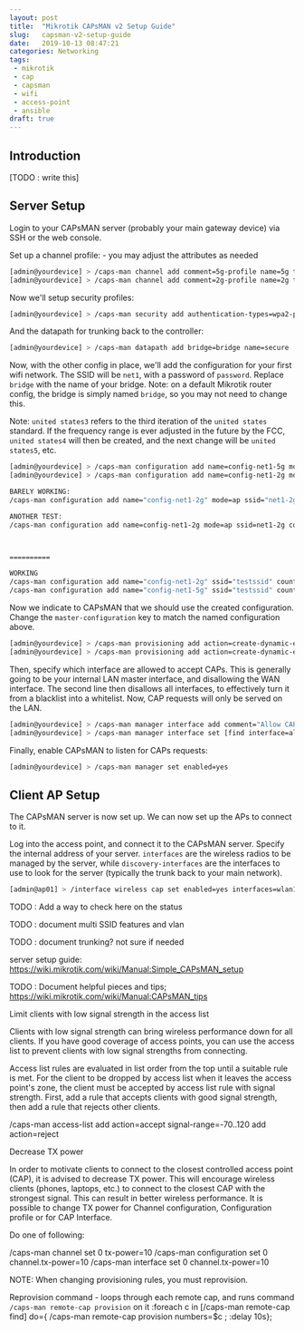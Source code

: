 ```yaml
---
layout: post
title:  "Mikrotik CAPsMAN v2 Setup Guide"
slug:   capsman-v2-setup-guide
date:   2019-10-13 08:47:21
categories: Networking
tags: 
 - mikrotik
 - cap
 - capsman
 - wifi
 - access-point
 - ansible
draft: true
---
```


## Introduction

[TODO : write this]


## Server Setup

Login to your CAPsMAN server (probably your main gateway device) via SSH or the web console.

Set up a channel profile: - you may adjust the attributes as needed

```bash
[admin@yourdevice] > /caps-man channel add comment=5g-profile name=5g tx-power=40 band=5ghz-a/n/ac
[admin@yourdevice] > /caps-man channel add comment=2g-profile name=2g tx-power=40 band=2ghz-b/g/n
```

Now we'll setup security profiles:

```bash
[admin@yourdevice] > /caps-man security add authentication-types=wpa2-psk disable-pmkid=no encryption=aes-ccm group-encryption=aes-ccm group-key-update=30m name=secure comment="Main security profile"
```

And the datapath for trunking back to the controller:

```bash
[admin@yourdevice] > /caps-man datapath add bridge=bridge name=secure
```

Now, with the other config in place, we'll add the configuration for your first wifi network. The SSID will be `net1`, with a password
of `password`. Replace `bridge` with the name of your bridge. Note: on a default Mikrotik router config, the bridge is simply 
named `bridge`, so you may not need to change this.

Note: `united states3` refers to the third iteration of the `united states` standard. If the frequency range is ever adjusted
in the future by the FCC, `united states4` will then be created, and the next change will be `united states5`, etc.

```bash
[admin@yourdevice] > /caps-man configuration add name=config-net1-5g mode=ap ssid=net1-5g country="united states3" datapath=secure security=secure security.passphrase=password channel=5g channel.band=5ghz-a/n/ac comment="ssid: net1-5g | pw: [password]" datapath.bridge=bridge
[admin@yourdevice] > /caps-man configuration add name=config-net1-2g mode=ap ssid=net1-2g country="united states3" datapath=secure security=secure security.passphrase=password channel=2g channel.band=2ghz-b/g/n comment="ssid: net1-2g | pw: [password]"

BARELY WORKING:
/caps-man configuration add name="config-net1-2g" mode=ap ssid="net1-2g" hide-ssid=no country="united states3" datapath.client-to-client-forwarding=yes datapath.bridge=bridge datapath.local-forwarding=yes channel.band=2ghz-b/g/n

ANOTHER TEST:
/caps-man configuration add name=config-net1-2g mode=ap ssid=net1-2g country="united states3" datapath.bridge=bridge channel.band=5ghz-a/n/ac comment=test datapath.client-to-client-forwarding=yes datapath.local-forwarding=yes



==========

WORKING 
/caps-man configuration add name="config-net1-2g" ssid="testssid" country="united states3" security.authentication-types=wpa-psk,wpa2-psk security.passphrase="123456789" datapath.client-to-client-forwarding=yes datapath.bridge=bridge datapath.local-forwarding=yes channel=2g
/caps-man configuration add name="config-net1-5g" ssid="testssid" country="united states3" security.authentication-types=wpa-psk,wpa2-psk security.passphrase="123456789" datapath.client-to-client-forwarding=yes datapath.bridge=bridge datapath.local-forwarding=yes channel=5g

```

Now we indicate to CAPsMAN that we should use the created configuration. Change the `master-configuration` key to match the named configuration above.

```bash
[admin@yourdevice] > /caps-man provisioning add action=create-dynamic-enabled master-configuration=config-net1-2g name-format=identity comment="Main 2g provisioning profile"
[admin@yourdevice] > /caps-man provisioning add action=create-dynamic-enabled master-configuration=config-net1-5g name-format=identity comment="Main 5g provisioning profile"
```

Then, specify which interface are allowed to accept CAPs. This is generally going to be your internal LAN master interface, and disallowing the 
WAN interface. The second line then disallows all interfaces, to effectively turn it from a blacklist into a whitelist. Now, CAP requests will only
be served on the LAN.

```bash
[admin@yourdevice] > /caps-man manager interface add comment="Allow CAPs From internal Lan" disabled=no forbid=no interface=bridge
[admin@yourdevice] > /caps-man manager interface set [find interface=all] forbid=yes comment="Deny from all except whitelisted"
```


Finally, enable CAPsMAN to listen for CAPs requests:

```bash
[admin@yourdevice] > /caps-man manager set enabled=yes
```

## Client AP Setup

The CAPsMAN server is now set up. We can now set up the APs to connect to it.

Log into the access point, and connect it to the CAPsMAN server. Specify the internal address of your server.
`interfaces` are the wireless radios to be managed by the server, while `discovery-interfaces` are the interfaces
to use to look for the server (typically the trunk back to your main network).

```bash
[admin@ap01] > /interface wireless cap set enabled=yes interfaces=wlan1,wlan2 discovery-interfaces=ether1,ether2 caps-man-addresses=10.10.10.1 bridge=bridge
```

TODO : Add a way to check here on the status

TODO : document multi SSID features and vlan

TODO : document trunking? not sure if needed

server setup guide:
https://wiki.mikrotik.com/wiki/Manual:Simple_CAPsMAN_setup




TODO : Document helpful pieces and tips;
https://wiki.mikrotik.com/wiki/Manual:CAPsMAN_tips
     

Limit clients with low signal strength in the access list

Clients with low signal strength can bring wireless performance down for all clients. If you have good coverage of access points, you can use the access list to prevent clients with low signal strengths from connecting.

Access list rules are evaluated in list order from the top until a suitable rule is met. For the client to be dropped by access list when it leaves the access point's zone, the client must be accepted by access list rule with signal strength. First, add a rule that accepts clients with good signal strength, then add a rule that rejects other clients.

/caps-man access-list
add action=accept signal-range=-70..120
add action=reject

Decrease TX power

In order to motivate clients to connect to the closest controlled access point (CAP), it is advised to decrease TX power. This will encourage wireless clients (phones, laptops, etc.) to connect to the closest CAP with the strongest signal. This can result in better wireless performance. It is possible to change TX power for Channel configuration, Configuration profile or for CAP Interface.

Do one of following:

/caps-man channel set 0 tx-power=10
/caps-man configuration set 0 channel.tx-power=10
/caps-man interface set 0 channel.tx-power=10



NOTE: When changing provisioning rules, you must reprovision.

Reprovision command - loops through each remote cap, and runs command `/caps-man remote-cap provision` on it
:foreach c in [/caps-man remote-cap find] do={ /caps-man remote-cap provision numbers=$c ; :delay 10s};
